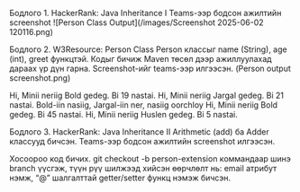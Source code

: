 Бодлого 1. HackerRank: Java Inheritance I 
Teams-ээр бодсон ажилтийн screenshot 
![Person Class Output](/images/Screenshot 2025-06-02 120116.png)

Бодлого 2. W3Resource: Person Class
Person классыг name (String), age (int), greet функцтэй. Кодыг бичиж Maven төсөл дээр ажиллуулахад дараах үр дүн гарна.
Screenshot-ийг teams-ээр илгээсэн. (Person output screenshot.png)

Hi, Minii neriig Bold gedeg. Bi 19 nastai.
Hi, Minii neriig Jargal gedeg. Bi 21 nastai.
Bold-iin nasiig, Jargal-iin ner, nasiig oorchloy
Hi, Minii neriig Bold gedeg. Bi 45 nastai.
Hi, Minii neriig Huslen gedeg. Bi 5 nastai.

Бодлого 3. HackerRank: Java Inheritance II
Arithmetic (add) ба Adder классууд бичсэн.
Teams-ээр бодсон ажилтийн screenshot илгээсэн.

Хосоороо код бичих.
git checkout -b person-extension коммандаар шинэ branch үүсгэж, түүн рүү шилжээд 
хийсэн өөрчлөлт нь: 
    email атрибут нэмж, “@” шалгалттай getter/setter функц нэмэж бичсэн.